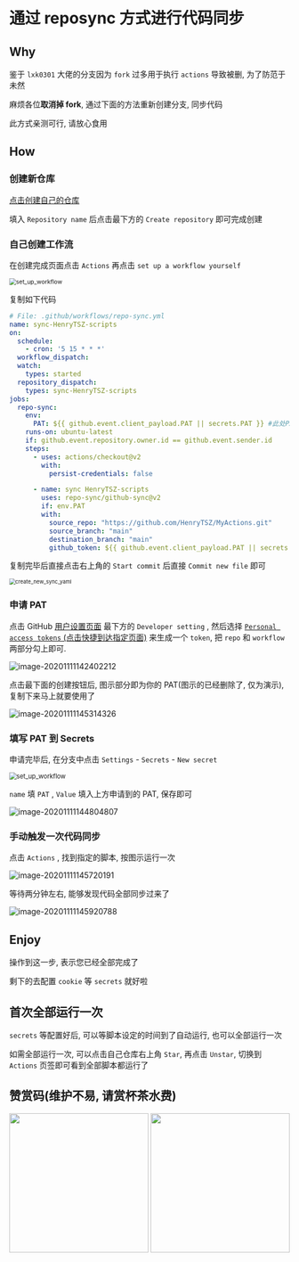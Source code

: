 # 通过 reposync 方式进行代码同步

## Why

鉴于 `lxk0301` 大佬的分支因为 `fork` 过多用于执行 `actions` 导致被删, 为了防范于未然

麻烦各位**取消掉 fork**, 通过下面的方法重新创建分支, 同步代码

此方式亲测可行, 请放心食用

## How

### 创建新仓库

[点击创建自己的仓库](https://github.com/new)

填入 `Repository name` 后点击最下方的 `Create repository` 即可完成创建

### 自己创建工作流

在创建完成页面点击 `Actions` 再点击 `set up a workflow yourself`

<img src="assets/set_up_workflow.png" alt="set_up_workflow" style="zoom:75%; " />

复制如下代码

```yml
# File: .github/workflows/repo-sync.yml
name: sync-HenryTSZ-scripts
on:
  schedule:
    - cron: '5 15 * * *'
  workflow_dispatch:
  watch:
    types: started
  repository_dispatch:
    types: sync-HenryTSZ-scripts
jobs:
  repo-sync:
    env:
      PAT: ${{ github.event.client_payload.PAT || secrets.PAT }} #此处PAT需要申请，教程详见：https://www.jianshu.com/p/bb82b3ad1d11
    runs-on: ubuntu-latest
    if: github.event.repository.owner.id == github.event.sender.id
    steps:
      - uses: actions/checkout@v2
        with:
          persist-credentials: false

      - name: sync HenryTSZ-scripts
        uses: repo-sync/github-sync@v2
        if: env.PAT
        with:
          source_repo: "https://github.com/HenryTSZ/MyActions.git"
          source_branch: "main"
          destination_branch: "main"
          github_token: ${{ github.event.client_payload.PAT || secrets.PAT }}
```

复制完毕后直接点击右上角的 `Start commit` 后直接 `Commit new file` 即可

<img src="assets/create_new_sync_yaml.png" alt="create_new_sync_yaml" style="zoom: 67%; " />

### 申请 PAT

点击 GitHub [用户设置页面](https://github.com/settings) 最下方的 `Developer setting` , 然后选择 [ `Personal access tokens` (点击快捷到达指定页面)](https://github.com/settings/tokens/new) 来生成一个 `token`, 把 `repo` 和 `workflow` 两部分勾上即可.

![image-20201111142402212](assets/new_access_token.png)

点击最下面的创建按钮后, 图示部分即为你的 PAT(图示的已经删除了, 仅为演示), 复制下来马上就要使用了

![image-20201111145314326](assets/your_new_token.png)

### 填写 PAT 到 Secrets

申请完毕后, 在分支中点击 `Settings` - `Secrets` - `New secret`

<img src="assets/new_repository_secret.png" alt="set_up_workflow" style="zoom:80%; " />

`name` 填 `PAT` , `Value` 填入上方申请到的 PAT, 保存即可

![image-20201111144804807](assets/set_sectet_pat.png)

### 手动触发一次代码同步

点击 `Actions` , 找到指定的脚本, 按图示运行一次

![image-20201111145720191](assets/run_reposync_actions.png)

等待两分钟左右, 能够发现代码全部同步过来了

![image-20201111145920788](assets/reposync_result.png)


## Enjoy

操作到这一步, 表示您已经全部完成了

剩下的去配置 `cookie` 等 `secrets` 就好啦

## 首次全部运行一次

`secrets` 等配置好后, 可以等脚本设定的时间到了自动运行, 也可以全部运行一次

如需全部运行一次, 可以点击自己仓库右上角 `Star`, 再点击 `Unstar`, 切换到 `Actions` 页签即可看到全部脚本都运行了

## 赞赏码(维护不易, 请赏杯茶水费)

<div align=center>
<img width="250" height="250" src="https://gitee.com/henrytsz/jd_scripts/raw/master/thanks-vx.JPG"/>
<img width="250" height="250" src="https://gitee.com/henrytsz/jd_scripts/raw/master/thanks-zfb.JPG"/>
</div>
